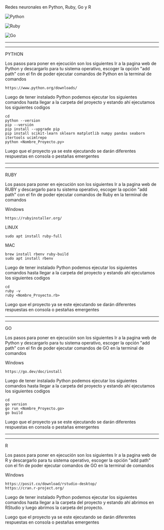 Redes neuronales en Python, Ruby, Go y R

![Python](https://img.shields.io/badge/python-3670A0?style=for-the-badge&logo=python&logoColor=ffdd54)

![Ruby](https://img.shields.io/badge/Ruby_on_Rails-CC0000?logo=ruby-on-rails&logoColor=white)

![Go](https://img.shields.io/badge/Go-00ADD8?logo=Go&logoColor=white&style=for-the-badge)

----------------
-----------------
PYTHON 

Los pasos para poner en ejecución son los siguientes
Ir a la pagina web de Python y descargarlo para tu sistema operativo, escoger la opción "add path" con el fin de poder ejecutar comandos de Python en la terminal de comandos

```Pagina web
https://www.python.org/downloads/
```
Luego de tener instalado Python podemos ejecutar los siguientes comandos hasta llegar a la carpeta del proyecto y estando ahí ejecutamos los siguientes codigos

```Terminal de comandos
cd    
python --version
pip --versión
pip install --upgrade pip
pip install scikit-learn sklearn matplotlib numpy pandas seaborn itertools ucimlrepo
python <Nombre_Proyecto.py>

```
Luego que el proyecto ya se este ejecutando se darán diferentes respuestas en consola o pestañas emergentes

------------------------------
-----------------------------------
RUBY

Los pasos para poner en ejecución son los siguientes
Ir a la pagina web de RUBY y descargarlo para tu sistema operativo, escoger la opción "add path" con el fin de poder ejecutar comandos de Ruby en la terminal de comandos

Windows
```Pagina web
https://rubyinstaller.org/
```

LINUX
```Terminal de comandos
sudo apt install ruby-full
```

MAC
```Terminal de comandos
brew install rbenv ruby-build 
sudo apt install rbenv
```

Luego de tener instalado Python podemos ejecutar los siguientes comandos hasta llegar a la carpeta del proyecto y estando ahí ejecutamos los siguientes codigos

```Terminal de comandos
cd    
ruby -v
ruby <Nombre_Proyecto.rb>

```
Luego que el proyecto ya se este ejecutando se darán diferentes respuestas en consola o pestañas emergentes


--------------------------
------------------------

GO


Los pasos para poner en ejecución son los siguientes
Ir a la pagina web de Python y descargarlo para tu sistema operativo, escoger la opción "add path" con el fin de poder ejecutar comandos de GO en la terminal de comandos

Windows
```Pagina web
https://go.dev/doc/install
```

Luego de tener instalado Python podemos ejecutar los siguientes comandos hasta llegar a la carpeta del proyecto y estando ahí ejecutamos los siguientes codigos

```Terminal de comandos
cd    
go version 
go run <Nombre_Proyecto.go>
go build

```
Luego que el proyecto ya se este ejecutando se darán diferentes respuestas en consola o pestañas emergentes


---------------------
-------------------

R


Los pasos para poner en ejecución son los siguientes
Ir a la pagina web de R y descargarlo para tu sistema operativo, escoger la opción "add path" con el fin de poder ejecutar comandos de GO en la terminal de comandos

Windows
```Pagina web
https://posit.co/download/rstudio-desktop/
https://cran.r-project.org/
```

Luego de tener instalado Python podemos ejecutar los siguientes comandos hasta llegar a la carpeta del proyecto y estando ahí abrimos en RStudio y luego abrimos la carpeta del proyecto.


Luego que el proyecto ya se este ejecutando se darán diferentes respuestas en consola o pestañas emergentes
